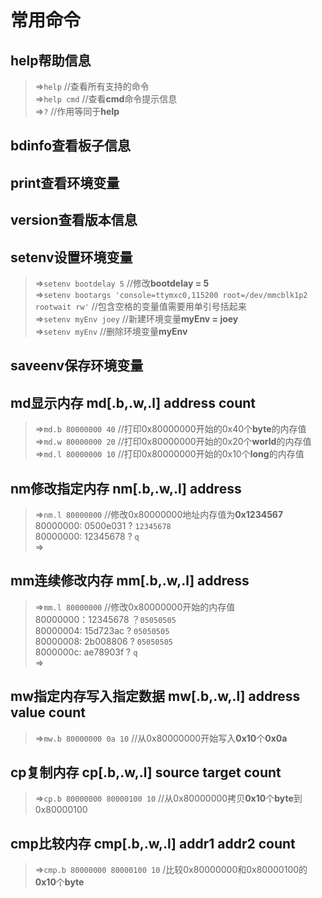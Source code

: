 # 常用命令
## help帮助信息
>=>`help`  //查看所有支持的命令  
>=>`help cmd` //查看**cmd**命令提示信息  
>=>`?` //作用等同于**help**  

## bdinfo查看板子信息  

## print查看环境变量  

## version查看版本信息  

## setenv设置环境变量  
>=>`setenv bootdelay 5` //修改**bootdelay = 5**  
>=>`setenv bootargs 'console=ttymxc0,115200 root=/dev/mmcblk1p2 rootwait rw'` //包含空格的变量值需要用单引号括起来   
>=>`setenv myEnv joey` //新建环境变量**myEnv = joey**  
>=>`setenv myEnv` //删除环境变量**myEnv**  

## saveenv保存环境变量  

## md显示内存 md[.b,.w,.l] address count 
>=>`md.b 80000000 40` //打印0x80000000开始的0x40个**byte**的内存值  
>=>`md.w 80000000 20` //打印0x80000000开始的0x20个**world**的内存值  
>=>`md.l 80000000 10` //打印0x80000000开始的0x10个**long**的内存值  

## nm修改指定内存 nm[.b,.w,.l] address   
>=>`nm.l 80000000` //修改0x80000000地址内存值为**0x1234567**      
>80000000: 0500e031 ? `12345678`  
>80000000: 12345678 ? `q`  
>=>

## mm连续修改内存 mm[.b,.w,.l] address  
>=>`mm.l 80000000`  //修改0x80000000开始的内存值  
>80000000：12345678 ？`05050505`  
>80000004: 15d723ac ? `05050505`  
>80000008: 2b008806 ? `05050505`  
>8000000c: ae78903f ? `q`  
>=>

## mw指定内存写入指定数据 mw[.b,.w,.l] address value count  
>=>`mw.b 80000000 0a 10` //从0x80000000开始写入**0x10**个**0x0a**    

## cp复制内存 cp[.b,.w,.l] source target count   
>=>`cp.b 80000000 80000100 10` //从0x80000000拷贝**0x10**个**byte**到0x80000100  

## cmp比较内存 cmp[.b,.w,.l] addr1 addr2 count  
>=>`cmp.b 80000000 80000100 10` /比较0x80000000和0x80000100的**0x10**个**byte**  







